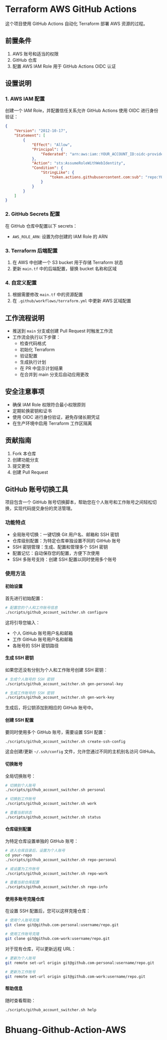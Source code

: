 # Terraform AWS GitHub Actions

这个项目使用 GitHub Actions 自动化 Terraform 部署 AWS 资源的过程。

## 前置条件

1. AWS 账号和适当的权限
2. GitHub 仓库
3. 配置 AWS IAM Role 用于 GitHub Actions OIDC 认证

## 设置说明

### 1. AWS IAM 配置

创建一个 IAM Role，并配置信任关系允许 GitHub Actions 使用 OIDC 进行身份验证：

```json
{
    "Version": "2012-10-17",
    "Statement": [
        {
            "Effect": "Allow",
            "Principal": {
                "Federated": "arn:aws:iam::YOUR_ACCOUNT_ID:oidc-provider/token.actions.githubusercontent.com"
            },
            "Action": "sts:AssumeRoleWithWebIdentity",
            "Condition": {
                "StringLike": {
                    "token.actions.githubusercontent.com:sub": "repo:YOUR_GITHUB_USERNAME/YOUR_REPO_NAME:*"
                }
            }
        }
    ]
}
```

### 2. GitHub Secrets 配置

在 GitHub 仓库中配置以下 secrets：

- `AWS_ROLE_ARN`: 设置为你创建的 IAM Role 的 ARN

### 3. Terraform 后端配置

1. 在 AWS 中创建一个 S3 bucket 用于存储 Terraform 状态
2. 更新 `main.tf` 中的后端配置，替换 bucket 名称和区域

### 4. 自定义配置

1. 根据需要修改 `main.tf` 中的资源配置
2. 在 `.github/workflows/terraform.yml` 中更新 AWS 区域配置

## 工作流程说明

- 推送到 `main` 分支或创建 Pull Request 时触发工作流
- 工作流会执行以下步骤：
  - 检查代码格式
  - 初始化 Terraform
  - 验证配置
  - 生成执行计划
  - 在 PR 中显示计划结果
  - 在合并到 main 分支后自动应用更改

## 安全注意事项

- 确保 IAM Role 权限符合最小权限原则
- 定期轮换密钥和证书
- 使用 OIDC 进行身份验证，避免存储长期凭证
- 在生产环境中启用 Terraform 工作区隔离

## 贡献指南

1. Fork 本仓库
2. 创建功能分支
3. 提交更改
4. 创建 Pull Request

## GitHub 账号切换工具

项目包含一个 GitHub 账号切换脚本，帮助您在个人账号和工作账号之间轻松切换，实现代码提交身份的灵活管理。

### 功能特点

- 全局账号切换：一键切换 Git 用户名、邮箱和 SSH 密钥
- 仓库级别配置：为特定仓库单独设置不同的 GitHub 账号
- SSH 密钥管理：生成、配置和管理多个 SSH 密钥
- 配置记忆：自动保存您的配置，方便下次使用
- SSH 多账号支持：创建 SSH 配置以同时使用多个账号

### 使用方法

#### 初始设置

首先进行初始配置：

```bash
# 配置您的个人和工作账号信息
./scripts/github_account_switcher.sh configure
```

这将引导您输入：
- 个人 GitHub 账号用户名和邮箱
- 工作 GitHub 账号用户名和邮箱
- 各账号的 SSH 密钥路径

#### 生成 SSH 密钥

如果您还没有分别为个人和工作账号创建 SSH 密钥：

```bash
# 生成个人账号的 SSH 密钥
./scripts/github_account_switcher.sh gen-personal-key

# 生成工作账号的 SSH 密钥
./scripts/github_account_switcher.sh gen-work-key
```

生成后，将公钥添加到相应的 GitHub 账号中。

#### 创建 SSH 配置

要同时使用多个 GitHub 账号，需要设置 SSH 配置：

```bash
./scripts/github_account_switcher.sh create-ssh-config
```

这会创建/更新 `~/.ssh/config` 文件，允许您通过不同的主机别名访问 GitHub。

#### 切换账号

全局切换账号：

```bash
# 切换到个人账号
./scripts/github_account_switcher.sh personal

# 切换到工作账号
./scripts/github_account_switcher.sh work

# 查看当前状态
./scripts/github_account_switcher.sh status
```

#### 仓库级别配置

为特定仓库设置单独的 GitHub 账号：

```bash
# 进入仓库目录后，设置为个人账号
cd your-repo
./scripts/github_account_switcher.sh repo-personal

# 或设置为工作账号
./scripts/github_account_switcher.sh repo-work

# 查看当前仓库配置
./scripts/github_account_switcher.sh repo-info
```

#### 使用多账号克隆仓库

在设置 SSH 配置后，您可以这样克隆仓库：

```bash
# 使用个人账号克隆
git clone git@github.com-personal:username/repo.git

# 使用工作账号克隆
git clone git@github.com-work:username/repo.git
```

对于现有仓库，可以更新远程 URL：

```bash
# 更新为个人账号
git remote set-url origin git@github.com-personal:username/repo.git

# 更新为工作账号
git remote set-url origin git@github.com-work:username/repo.git
```

#### 帮助信息

随时查看帮助：

```bash
./scripts/github_account_switcher.sh help
```

# Bhuang-Github-Action-AWS
